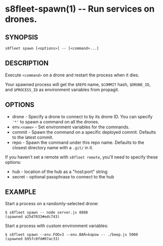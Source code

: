 s8fleet-spawn(1) -- Run services on drones.
=========================================

## SYNOPSIS

    s8fleet spawn [<options>] -- [<command>...]

## DESCRIPTION

Execute `<command>` on a drone and restart the process when it dies.

Your spawned process will get the `$REPO` name, `$COMMIT` hash, `$DRONE_ID`, and
`$PROCESS_ID` as environment variables from propagit.

## OPTIONS

* drone - Specify a drone to connect to by its drone ID. You can specify `'*'`
  to spawn a command on all the drones. 
* env.`<name>` - Set environment variables for the commands.
* commit - Spawn the command on a specific deployed commit.
  Defaults to the latest commit.
* repo - Spawn the command under this repo name.
  Defaults to the closest directory name with a `.git/` in it.

If you haven't set a remote with `s8fleet remote`, you'll need to specify these
options:

* hub - location of the hub as a "host:port" string
* secret - optional passphrase to connect to the hub

## EXAMPLE

Start a process on a randomly-selected drone:

    $ s8fleet spawn -- node server.js 8888
    (spawned a25d7033#edc743)

Start a process with custom environment variables:

    $ s8fleet spawn --env.FOO=3 --env.BAR=kapow -- ./beep.js 5000
    (spawned b95fc0fd#07ac33)
